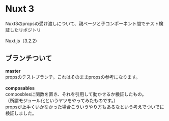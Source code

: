 # Nuxt 3 

Nuxt3のpropsの受け渡しについて、親ページと子コンポーネント間でテスト検証したリポジトリ

Nuxt.js（3.2.2）

## ブランチついて
**master**<br>
propsのテストブランチ。これはそのままpropsの参考になります。
<br><br>
**composables**<br>
composblesに関数を置き、それを引用して動かせるか検証したもの。<br>
（所謂モジュール化というヤツをやってみたものです。）<br>
propsが上手くいかなかった場合こういうやり方もあるなという考えでついでに検証しました。

